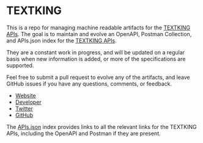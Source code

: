 # TEXTKINGThis is a repo for managing machine readable artifacts for the [TEXTKING APIs](https://www.textking.com/api). The goal is to maintain and evolve an OpenAPI, Postman Collection, and APIs.json index for the [TEXTKING APIs](https://www.textking.com/api).They are a constant work in progress, and will be updated on a regular basis when new information is added, or more of the specifications are supported.Feel free to submit a pull request to evolve any of the artifacts, and leave GitHub issues if you have any questions, comments, or feedback.- [Website](https://www.textking.com/api)- [Developer](https://www.textking.com/api)- [Twitter](https://twitter.com/TEXTKING_de)- [GitHub](https://github.com/TextKing)The [APIs.json](https://github.com/api-evangelist/textking/blob/master/apis.json) index provides links to all the relevant links for the TEXTKING APIs, including the OpenAPI and Postman if they are present.